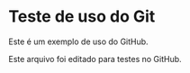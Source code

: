 # Teste de uso do Git
Este é um exemplo de uso do GitHub.

Este arquivo foi editado para testes no GitHub.
